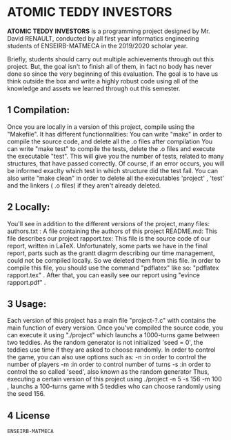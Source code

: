 # ATOMIC TEDDY INVESTORS

**ATOMIC TEDDY INVESTORS** is a programming project designed by Mr. David RENAULT, conducted by all first year informatics engineering students of ENSEIRB-MATMECA in the 2019/2020 scholar year.

Briefly, students should carry out multiple achievements through out this project. But, the goal isn't to finish all of them, in fact no body has never done so since the very beginning of this evaluation. The goal is to have us think outside the box and write a highly robust code using all of the knowledge and assets we learned through out this semester. 

## 1	 Compilation:
Once you are locally in a version of this project, compile using the "Makefile". It has different functionnalities:
     You can write "make" in order to compile the source code, and delete all the .o files after compilation
     You can write "make test" to compile the tests, delete the .o files and execute the executable "test". This will give you the number of tests, related to many structures, that have passed correctly. Of course, if an error occurs, you will be informed exaclty which test in which structure did the test fail. 
     You can also write "make clean" in order to delete all the executables 'project' , 'test' and the linkers ( .o files) if they aren't already deleted.

## 2   	 Locally:
You'll see in addition to the different versions of the project, many files:
       authors.txt : A file containing the authors of this project
       README.md: This file describes our project
       rapport.tex: This file is the source code of our report, written in LaTeX. Unfortunately, some parts we have in the final report, parts such as the grantt diagrm describing our time management, could not be compiled locally. So we deleted them from this file. In order to compile this file, you should use the command "pdflatex" like so: "pdflatex rapport.tex" . After that, you can easily see our report using "evince rapport.pdf" . 
       

## 3   	  Usage:
Each version of this project has a main file "project-?.c" with contains the main function of every version. Once you've compiled the source code, you can execute it using "./project" which launchs a 1000-turns game between two teddies. As the random generator is not initialized 'seed = 0', the teddies use time if they are asked to choose randomly.
In order to control the game, you can also use options such as:
   	   -n :in order to control the number of players
	   -m :in order to control number of turns
	   -s :in order to control the so called 'seed', also known as the random generator
Thus, executing a certain version of this project using ./project -n 5 -s 156 -m 100 , launchs a 100-turns game with 5 teddies who can choose randomly using the seed 156.

## 4    	License
	ENSEIRB-MATMECA  
